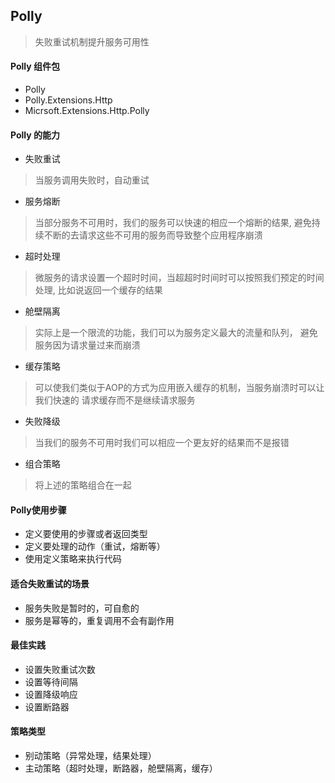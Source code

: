 ﻿## Polly
> 失败重试机制提升服务可用性

#### Polly 组件包
+ Polly
+ Polly.Extensions.Http
+ Micrsoft.Extensions.Http.Polly

#### Polly 的能力
+ 失败重试
> 当服务调用失败时，自动重试
+ 服务熔断
> 当部分服务不可用时，我们的服务可以快速的相应一个熔断的结果,
> 避免持续不断的去请求这些不可用的服务而导致整个应用程序崩溃
> 
+ 超时处理
> 微服务的请求设置一个超时时间，当超超时时间时可以按照我们预定的时间处理,
  > 比如说返回一个缓存的结果
+ 舱壁隔离
> 实际上是一个限流的功能，我们可以为服务定义最大的流量和队列，
  > 避免服务因为请求量过来而崩溃
+ 缓存策略
> 可以使我们类似于AOP的方式为应用嵌入缓存的机制，当服务崩溃时可以让我们快速的
  > 请求缓存而不是继续请求服务
+ 失败降级
> 当我们的服务不可用时我们可以相应一个更友好的结果而不是报错
+ 组合策略
> 将上述的策略组合在一起

#### Polly使用步骤
+ 定义要使用的步骤或者返回类型
+ 定义要处理的动作（重试，熔断等）
+ 使用定义策略来执行代码

#### 适合失败重试的场景
+ 服务失败是暂时的，可自愈的
+ 服务是幂等的，重复调用不会有副作用

#### 最佳实践
+ 设置失败重试次数
+ 设置等待间隔
+ 设置降级响应
+ 设置断路器

#### 策略类型
+ 别动策略（异常处理，结果处理）
+ 主动策略（超时处理，断路器，舱壁隔离，缓存）




